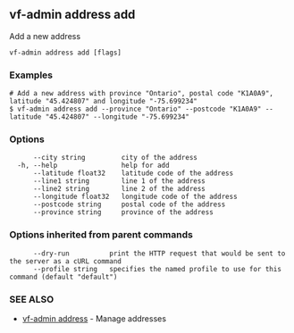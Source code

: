 ## vf-admin address add

Add a new address

```
vf-admin address add [flags]
```

### Examples

```
# Add a new address with province "Ontario", postal code "K1A0A9", latitude "45.424807" and longitude "-75.699234"
$ vf-admin address add --province "Ontario" --postcode "K1A0A9" --latitude "45.424807" --longitude "-75.699234"

```

### Options

```
      --city string         city of the address
  -h, --help                help for add
      --latitude float32    latitude code of the address
      --line1 string        line 1 of the address
      --line2 string        line 2 of the address
      --longitude float32   longitude code of the address
      --postcode string     postal code of the address
      --province string     province of the address
```

### Options inherited from parent commands

```
      --dry-run          print the HTTP request that would be sent to the server as a cURL command
      --profile string   specifies the named profile to use for this command (default "default")
```

### SEE ALSO

* [vf-admin address](vf-admin_address.md)	 - Manage addresses


